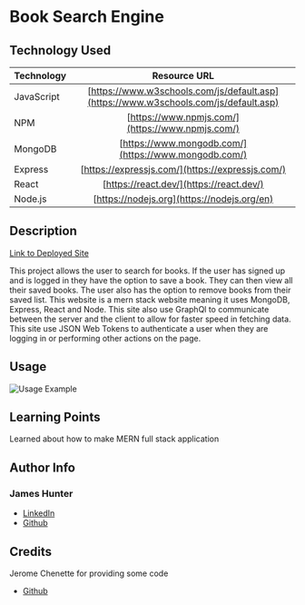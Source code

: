 # Book Search Engine

## Technology Used

| Technology         | Resource URL                                    |
| -------------------|:-----------------------------------------------:|
| JavaScript         | [https://www.w3schools.com/js/default.asp](https://www.w3schools.com/js/default.asp) |
| NPM | [https://www.npmjs.com/](https://www.npmjs.com/) |
| MongoDB | [https://www.mongodb.com/](https://www.mongodb.com/) |
| Express | [https://expressjs.com/](https://expressjs.com/)
| React | [https://react.dev/](https://react.dev/) |
| Node.js | [https://nodejs.org](https://nodejs.org/en) |

## Description

[Link to Deployed Site]()

 This project allows the user to search for books. If the user has signed up and is logged in they have the option to save a book. They can then view all their saved books. The user also has the option to remove books from their saved list. This website is a mern stack website meaning it uses MongoDB, Express, React and Node. This site also use GraphQl to communicate between the server and the client to allow for faster speed in fetching data. This site use JSON Web Tokens to authenticate a user when they are logging in or performing other actions on the page. 

## Usage
 
![Usage Example](./client/src/images/Text%20Editor.gif)

## Learning Points

Learned about how to make MERN full stack application

## Author Info

### James Hunter
* [LinkedIn](https://www.linkedin.com/in/james-hunter123/)
* [Github](https://github.com/jamessahunter)

## Credits

Jerome Chenette for providing some code
* [Github](https://github.com/jeromechenette)